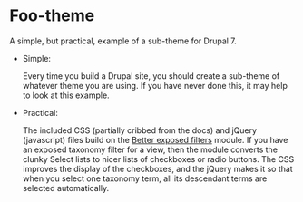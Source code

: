 Foo-theme
=========

A simple, but practical, example of a sub-theme for Drupal 7.

+   Simple:

    Every time you build a Drupal site, you should create a sub-theme of
    whatever theme you are using.  If you have never done this, it may help to
    look at this example.

+   Practical:

    The included CSS (partially cribbed from the docs) and jQuery (javascript)
    files build on the
    [Better exposed filters](http://drupal.org/project/better_exposed_filters)
    module.  If you have an exposed taxonomy filter for a view, then the module
    converts the clunky Select lists to nicer lists of checkboxes or radio
    buttons.  The CSS improves the display of the checkboxes, and the jQuery
    makes it so that when you select one taxonomy term, all its descendant terms
    are selected automatically.
